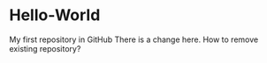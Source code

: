 # Hello-World
My first repository in GitHub
There is a change here.
How to remove existing repository?
